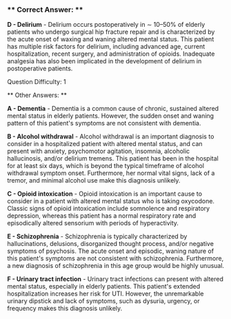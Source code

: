 ### ** Correct Answer: **

**D - Delirium** - Delirium occurs postoperatively in ∼ 10–50% of elderly patients who undergo surgical hip fracture repair and is characterized by the acute onset of waxing and waning altered mental status. This patient has multiple risk factors for delirium, including advanced age, current hospitalization, recent surgery, and administration of opioids. Inadequate analgesia has also been implicated in the development of delirium in postoperative patients.

Question Difficulty: 1

** Other Answers: **

**A - Dementia** - Dementia is a common cause of chronic, sustained altered mental status in elderly patients. However, the sudden onset and waning pattern of this patient's symptoms are not consistent with dementia.

**B - Alcohol withdrawal** - Alcohol withdrawal is an important diagnosis to consider in a hospitalized patient with altered mental status, and can present with anxiety, psychomotor agitation, insomnia, alcoholic hallucinosis, and/or delirium tremens. This patient has been in the hospital for at least six days, which is beyond the typical timeframe of alcohol withdrawal symptom onset. Furthermore, her normal vital signs, lack of a tremor, and minimal alcohol use make this diagnosis unlikely.

**C - Opioid intoxication** - Opioid intoxication is an important cause to consider in a patient with altered mental status who is taking oxycodone. Classic signs of opioid intoxication include somnolence and respiratory depression, whereas this patient has a normal respiratory rate and episodically altered sensorium with periods of hyperactivity.

**E - Schizophrenia** - Schizophrenia is typically characterized by hallucinations, delusions, disorganized thought process, and/or negative symptoms of psychosis. The acute onset and episodic, waning nature of this patient's symptoms are not consistent with schizophrenia. Furthermore, a new diagnosis of schizophrenia in this age group would be highly unusual.

**F - Urinary tract infection** - Urinary tract infections can present with altered mental status, especially in elderly patients. This patient's extended hospitalization increases her risk for UTI. However, the unremarkable urinary dipstick and lack of symptoms, such as dysuria, urgency, or frequency makes this diagnosis unlikely.

